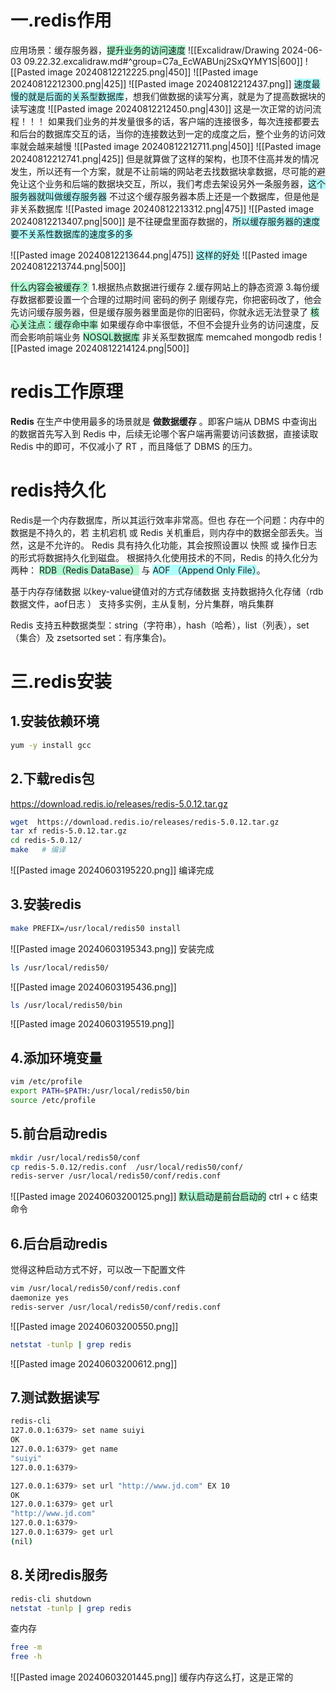 
# 一.redis作用

应用场景：缓存服务器，<span style="background:#affad1">提升业务的访问速度</span>
![[Excalidraw/Drawing 2024-06-03 09.22.32.excalidraw.md#^group=C7a_EcWABUnj2SxQYMY1S|600]]
![[Pasted image 20240812212225.png|450]]
![[Pasted image 20240812212300.png|425]]
![[Pasted image 20240812212437.png]]
<span style="background:#b1ffff">速度最慢的就是后面的关系型数据库</span>，想我们做数据的读写分离，就是为了提高数据块的读写速度
![[Pasted image 20240812212450.png|430]]
这是一次正常的访问流程！！！
如果我们业务的并发量很多的话，客户端的连接很多，每次连接都要去和后台的数据库交互的话，当你的连接数达到一定的成度之后，整个业务的访问效率就会越来越慢
![[Pasted image 20240812212711.png|450]]
![[Pasted image 20240812212741.png|425]]
但是就算做了这样的架构，也顶不住高并发的情况发生，所以还有一个方案，就是不让前端的网站老去找数据块拿数据，尽可能的避免让这个业务和后端的数据块交互，所以，我们考虑去架设另外一条服务器，<span style="background:#b1ffff">这个服务器就叫做缓存服务器</span>
不过这个缓存服务器本质上还是一个数据库，但是他是非关系数据库
![[Pasted image 20240812213312.png|475]]
![[Pasted image 20240812213407.png|500]]
是不往硬盘里面存数据的，<span style="background:#b1ffff">所以缓存服务器的速度要不关系性数据库的速度多的多</span>

![[Pasted image 20240812213644.png|475]]
<span style="background:#b1ffff">这样的好处</span>
![[Pasted image 20240812213744.png|500]]


<span style="background:#affad1">什么内容会被缓存？</span>
1.根据热点数据进行缓存
2.缓存网站上的静态资源
3.每份缓存数据都要设置一个合理的过期时间 密码的例子 刚缓存完，你把密码改了，他会先访问缓存服务器，但是缓存服务器里面是你的旧密码，你就永远无法登录了
<span style="background:#affad1">核心关注点：缓存命中率</span>
如果缓存命中率很低，不但不会提升业务的访问速度，反而会影响前端业务
<span style="background:#affad1">NOSQL数据库</span>
非关系型数据库
memcahed mongodb redis
![[Pasted image 20240812214124.png|500]]


# redis工作原理
**Redis** 在生产中使用最多的场景就是 **做数据缓存** 。即客户端从 DBMS 中查询出的数据首先写入到 Redis 中，后续无论哪个客户端再需要访问该数据，直接读取 Redis 中的即可，不仅减小了 RT ，而且降低了 DBMS 的压力。

# redis持久化
Redis是一个内存数据库，所以其运行效率非常高。但也 存在一个问题：内存中的数据是不持久的，若 主机宕机 或 Redis 关机重启，则内存中的数据全部丢失。当然，这是不允许的。 Redis 具有持久化功能，其会按照设置以 快照 或 操作日志 的形式将数据持久化到磁盘。
根据持久化使用技术的不同，Redis 的持久化分为两种： <span style="background:#affad1">RDB（Redis DataBase）</span> 与 <span style="background:#b1ffff">AOF （Append Only File）</span>。


基于内存存储数据
以key-value键值对的方式存储数据
支持数据持久化存储（rdb数据文件，aof日志 ）
支持多实例，主从复制，分片集群，哨兵集群

Redis 支持五种数据类型：string（字符串），hash（哈希），list（列表），set（集合）及 zsetsorted set：有序集合)。

# 三.redis安装

## 1.安装依赖环境
```bash
yum -y install gcc
```
## 2.下载redis包
https://download.redis.io/releases/redis-5.0.12.tar.gz
```bash
wget  https://download.redis.io/releases/redis-5.0.12.tar.gz
tar xf redis-5.0.12.tar.gz 
cd redis-5.0.12/
make   # 编译
```
![[Pasted image 20240603195220.png]]
编译完成
## 3.安装redis
```bash
make PREFIX=/usr/local/redis50 install
```
![[Pasted image 20240603195343.png]]
安装完成
```bash
ls /usr/local/redis50/
```
![[Pasted image 20240603195436.png]]
```bash
ls /usr/local/redis50/bin
```
![[Pasted image 20240603195519.png]]
## 4.添加环境变量
```bash
vim /etc/profile
export PATH=$PATH:/usr/local/redis50/bin
source /etc/profile
```
## 5.前台启动redis
```bash
mkdir /usr/local/redis50/conf
cp redis-5.0.12/redis.conf  /usr/local/redis50/conf/
redis-server /usr/local/redis50/conf/redis.conf
```
![[Pasted image 20240603200125.png]]
<span style="background:#affad1">默认启动是前台启动的</span>
ctrl + c 结束命令

## 6.后台启动redis
觉得这种启动方式不好，可以改一下配置文件
```bash
vim /usr/local/redis50/conf/redis.conf
daemonize yes
redis-server /usr/local/redis50/conf/redis.conf
```
![[Pasted image 20240603200550.png]]
```bash
netstat -tunlp | grep redis
```
![[Pasted image 20240603200612.png]]

## 7.测试数据读写
```bash
redis-cli
127.0.0.1:6379> set name suiyi
OK
127.0.0.1:6379> get name
"suiyi"
127.0.0.1:6379> 
```

```bash title:设置过期时间
127.0.0.1:6379> set url "http://www.jd.com" EX 10
OK
127.0.0.1:6379> get url
"http://www.jd.com"
127.0.0.1:6379> 
127.0.0.1:6379> get url
(nil)
```

## 8.关闭redis服务
```bash
redis-cli shutdown
netstat -tunlp | grep redis
```
查内存
```bash
free -m 
free -h
```
![[Pasted image 20240603201445.png]]
缓存内存这么打，这是正常的
